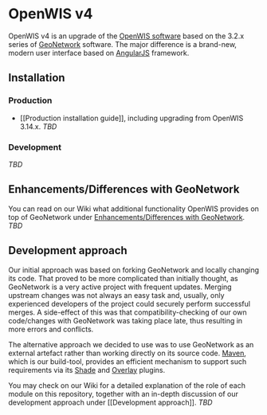 # OpenWIS v4
OpenWIS v4 is an upgrade of the [OpenWIS software](http://openwis.github.io/openwis/) based on the 3.2.x series of [GeoNetwork](https://github.com/geonetwork/core-geonetwork) software. The major difference is a brand-new, modern user interface based on [AngularJS](https://angularjs.org/) framework.

## Installation

### Production
* [[Production installation guide]], including upgrading from OpenWIS 3.14.x. _TBD_

### Development
_TBD_

## Enhancements/Differences with GeoNetwork
You can read on our Wiki what additional functionality OpenWIS provides on top of GeoNetwork under [Enhancements/Differences with GeoNetwork](). _TBD_

## Development approach
Our initial approach was based on forking GeoNetwork and locally changing its code. That proved to be more complicated than initially thought, as GeoNetwork is a very active project with frequent updates. Merging upstream changes was not always an easy task and, usually, only experienced developers of the project could securely perform successful merges. A side-effect of this was that compatibility-checking of our own code/changes with GeoNetwork was taking place late, thus resulting in more errors and conflicts.

The alternative approach we decided to use was to use GeoNetwork as an external artefact rather than working directly on its source code. [Maven](https://maven.apache.org/), which is our build-tool, provides an efficient mechanism to support such requirements via its [Shade](https://maven.apache.org/plugins/maven-shade-plugin/) and [Overlay](https://maven.apache.org/plugins/maven-war-plugin/overlays.html) plugins.

You may check on our Wiki for a detailed explanation of the role of each module on this repository, together with an in-depth discussion of our development approach under [[Development approach]]. _TBD_
